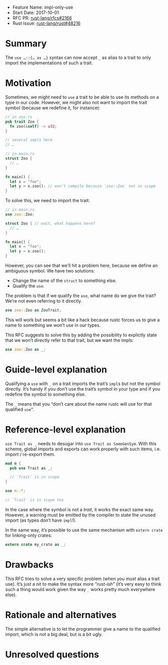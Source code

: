 - Feature Name: impl-only-use
- Start Date: 2017-10-01
- RFC PR: [rust-lang/rfcs#2166](https://github.com/rust-lang/rfcs/pull/2166)
- Rust Issue: [rust-lang/rust#48216](https://github.com/rust-lang/rust/issues/48216)

# Summary
[summary]: #summary

The `use …::{… as …}` syntax can now accept `_` as alias to a trait to only import the
implementations of such a trait.

# Motivation
[motivation]: #motivation

Sometimes, we might need to `use` a trait to be able to use its methods on a type in our code.
However, we might also not want to import the trait symbol (because we redefine it, for instance):

```rust
// in zoo.rs
pub trait Zoo {
  fn zoo(&self) -> u32;
}

// several impls here
// …
```

```rust
// in main.rs
struct Zoo {
  // …
}

fn main() {
  let x = "foo";
  let y = x.zoo(); // won’t compile because `zoo::Zoo` not in scope
}
```

To solve this, we need to import the trait:

```rust
// in main.rs
use zoo::Zoo;

struct Zoo { // wait, what happens here?
  // …
}

fn main() {
  let x = "foo";
  let y = x.zoo();
}
```

However, you can see that we’ll hit a problem here, because we define an ambiguous symbol. We have
two solutions:

- Change the name of the `struct` to something else.
- Qualify the `use`.

The problem is that if we qualify the `use`, what name do we give the trait? We’re not even
referring to it directly.

```rust
use zoo::Zoo as ZooTrait;
```

This will work but seems a bit like a hack because rustc forces us to give a name to something we
won’t use in our types.

This RFC suggests to solve this by adding the possibility to explictly state that we won’t directly
refer to that trait, but we want the impls:

```rust
use zoo::Zoo as _;
```

# Guide-level explanation
[guide-level-explanation]: #guide-level-explanation

Qualifying a `use` with `_` on a trait imports the trait’s `impl`s but not the symbol directly. It’s
handy if you don’t use the trait’s symbol in your type and if you redefine the symbol to something
else.

The `_` means that you “don’t care about the name rustc will use for that qualified `use`“.

# Reference-level explanation
[reference-level-explanation]: #reference-level-explanation

`use Trait as _` needs to desugar into `use Trait as SomeGenSym`. With this scheme, global imports
and exports can work properly with such items, i.e. import / re-export them.

```rust
mod m {
  pub use Trait as _;

  // `Trait` is in scope
}

use m::*;

// `Trait` is in scope too
```

In the case where the symbol is not a *trait*, it works the exact same way. However, a warning must
be emitted by the compiler to state the unused import (as types don’t have `impl`!).

In the same way, it’s possible to use the same mechanism with `extern crate` for linking-only
crates:

```rust
extern crate my_crate as _;
```

# Drawbacks
[drawbacks]: #drawbacks

This RFC tries to solve a very specific problem (when you *must* alias a trait use). It’s just a
nit to make the syntax more *“rust-ish”* (it’s very easy to think such a thing would work given the
way `_` works pretty much everywhere else).

# Rationale and alternatives
[alternatives]: #alternatives

The simple alternative is to let the programmer give a name to the qualified import, which is not a
big deal, but is a bit ugly.

# Unresolved questions
[unresolved]: #unresolved-questions
